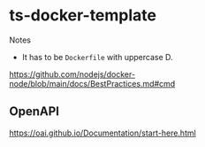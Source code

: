# ts-docker-template

Notes

- It has to be `Dockerfile` with uppercase D.

https://github.com/nodejs/docker-node/blob/main/docs/BestPractices.md#cmd

## OpenAPI

https://oai.github.io/Documentation/start-here.html
